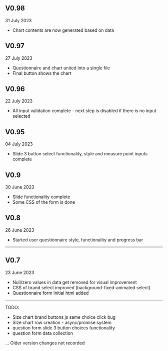 ## V0.98 ##
31 July 2023
- Chart contents are now generated based on data
## V0.97 ##
27 July 2023
- Questionnaire and chart united into a single file
- Final button shows the chart
## V0.96 ##
22 July 2023
- All input validation complete - next step is disabled if there is no input selected

## V0.95 ##
04 July 2023
- Slide 3 button select functionality, style and measure point inputs complete

## V0.9 ##
30 June 2023
- Slide functionality complete
- Some CSS of the form is done

## V0.8 ##
26 June 2023

- Started user questionnaire style, functionality and progress bar

---
## V0.7 ##
23 June 2023

- Null/zero values in data get removed for visual improvement
- CSS of brand select improved (background-fixed-animated select)
- Questionnaire form initial html added

---

TODO:
- Size chart brand buttons js same choice click bug
- Size chart row creation - async/promise system
- question form slide 3 button choices functionality
- question form data collection


...
Older version changes not recorded